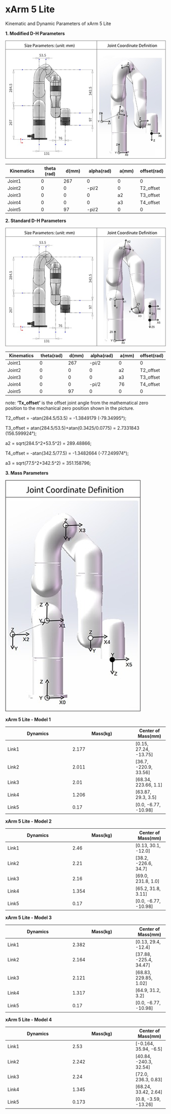 
# xArm 5 Lite

Kinematic and Dynamic Parameters of xArm 5 Lite


**1. Modified D-H Parameters**


![](assets/image(39).png)

<table data-full-width="false"><thead><tr><th width="139">Kinematics</th><th width="127">theta (rad)</th><th width="107">d(mm)</th><th width="121">alpha(rad)</th><th width="95">a(mm)</th><th>offset(rad)</th></tr></thead><tbody><tr><td>Joint1</td><td>0</td><td>267</td><td>0</td><td>0</td><td>0</td></tr><tr><td>Joint2</td><td>0</td><td>0</td><td>-pi/2</td><td>0</td><td>T2_offset</mark></td></tr><tr><td>Joint3</td><td>0</td><td>0</td><td>0</td><td>a2</mark></td><td>T3_offset</mark></td></tr><tr><td>Joint4</td><td>0</td><td>0</td><td>0</td><td>a3</mark></td><td>T4_offset</mark></td></tr><tr><td>Joint5</td><td>0</td><td>97</td><td>-pi/2</td><td>0</td><td>0</td></tr></tbody></table>

**2. Standard D-H Parameters**


![](assets/image(40).png)

<table><thead><tr><th width="147.33333333333331">Kinematics</th><th width="117">theta(rad)</th><th width="99">d(mm)</th><th width="123">alpha(rad)</th><th width="104">a(mm)</th><th>offset(rad)</th></tr></thead><tbody><tr><td>Joint1</td><td>0</td><td>267</td><td>-pi/2</td><td>0</td><td>0</td></tr><tr><td>Joint2</td><td>0</td><td>0</td><td>0</td><td>a2</mark></td><td>T2_offset</mark></td></tr><tr><td>Joint3</td><td>0</td><td>0</td><td>0</td><td>a3</mark></td><td>T3_offset</mark></td></tr><tr><td>Joint4</td><td>0</td><td>0</td><td>-pi/2</td><td>76</td><td>T4_offset</mark></td></tr><tr><td>Joint5</td><td>0</td><td>97</td><td>0</td><td>0</td><td>0</td></tr></tbody></table>

note:
**‘Tx\_offset’** is the offset joint angle from the mathematical zero position to the mechanical zero position shown in the picture.


T2\_offset = -atan(284.5/53.5) = -1.3849179 (-79.34995°);

T3\_offset = atan(284.5/53.5)+atan(0.3425/0.0775) = 2.7331843 (156.599924°);

a2 = sqrt(284.5^2+53.5^2) = 289.48866;

T4\_offset = -atan(342.5/77.5) = -1.3482664 (-77.249974°);

a3 = sqrt(77.5^2+342.5^2) = 351.158796;



**3. Mass Parameters**



![](assets/image(41).png)



**xArm 5 Lite - Model 1**

<table><thead><tr><th width="190">Dynamics</th><th width="184.33333333333331">Mass(kg)</th><th>Center of Mass(mm)</th></tr></thead><tbody><tr><td>Link1</td><td>2.177</td><td>[0.15, 27.24, -13.75]</td></tr><tr><td>Link2</td><td>2.011</td><td>[36.7, -220.9, 33.56]</td></tr><tr><td>Link3</td><td>2.01</td><td>[68.34, 223.66, 1.1]</td></tr><tr><td>Link4</td><td>1.206</td><td>[63.87, 29.3, 3.5]</td></tr><tr><td>Link5</td><td>0.17</td><td>[0.0, -6.77, -10.98]</td></tr></tbody></table>

**xArm 5 Lite - Model 2**

<table><thead><tr><th width="190">Dynamics</th><th width="184.33333333333331">Mass(kg)</th><th>Center of Mass(mm)</th></tr></thead><tbody><tr><td>Link1</td><td>2.46</td><td>[0.13, 30.1, -12.0]</td></tr><tr><td>Link2</td><td>2.21</td><td>[38.2, -226.6, 34.7]</td></tr><tr><td>Link3</td><td>2.16</td><td>[69.0, 231.8, 1.0]</td></tr><tr><td>Link4</td><td>1.354</td><td>[65.2, 31.8, 3.11]</td></tr><tr><td>Link5</td><td>0.17</td><td>[0.0, -6.77, -10.98]</td></tr></tbody></table>

**xArm 5 Lite - Model 3**

<table><thead><tr><th width="190">Dynamics</th><th width="184.33333333333331">Mass(kg)</th><th>Center of Mass(mm)</th></tr></thead><tbody><tr><td>Link1</td><td>2.382</td><td>[0.13, 29.4, -12.4]</td></tr><tr><td>Link2</td><td>2.164</td><td>[37.88, -225.4, 34.47]</td></tr><tr><td>Link3</td><td>2.121</td><td>[68.83, 229.85, 1.02]</td></tr><tr><td>Link4</td><td>1.317</td><td>[64.9, 31.2, 3.2]</td></tr><tr><td>Link5</td><td>0.17</td><td>[0.0, -6.77, -10.98]</td></tr></tbody></table>

**xArm 5 Lite - Model 4**

<table><thead><tr><th width="190">Dynamics</th><th width="184.33333333333331">Mass(kg)</th><th>Center of Mass(mm)</th></tr></thead><tbody><tr><td>Link1</td><td>2.53</td><td>[-0.164, 35.94, -6.5]</td></tr><tr><td>Link2</td><td>2.242</td><td>[40.84, -240.3, 32.54]</td></tr><tr><td>Link3</td><td>2.24</td><td>[72.0, 236.3, 0.83]</td></tr><tr><td>Link4</td><td>1.345</td><td>[68.24, 33.42, 2.64]</td></tr><tr><td>Link5</td><td>0.173</td><td>[0.8, -3.59, -13.26]</td></tr></tbody></table>

